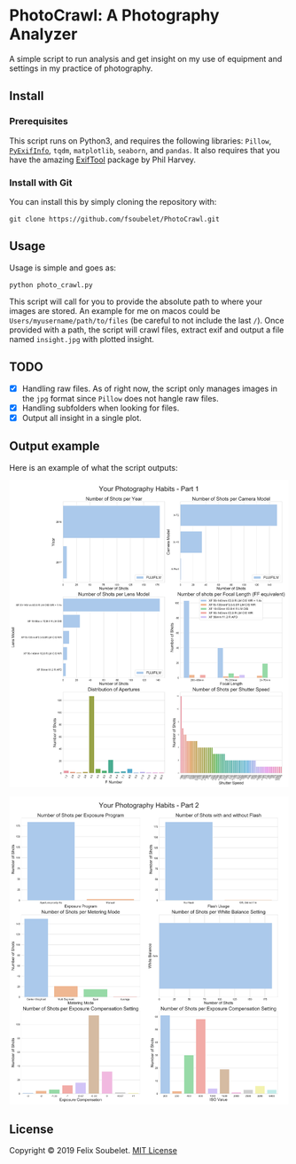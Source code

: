 # PhotoCrawl: A Photography Analyzer

A simple script to run analysis and get insight on my use of equipment and settings in my practice of photography.


## Install

### Prerequisites

This script runs on Python3, and requires the following libraries: `Pillow`, [`PyExifInfo`][pyexifinfo], `tqdm`, `matplotlib`, `seaborn`,  and `pandas`.
It also requires that you have the amazing [ExifTool][exiftool] package by Phil Harvey.

### Install with Git

You can install this by simply cloning the repository with:

```
git clone https://github.com/fsoubelet/PhotoCrawl.git
```


## Usage

Usage is simple and goes as:

```
python photo_crawl.py
```

This script will call for you to provide the absolute path to where your images are stored.
An example for me on macos could be `Users/myusername/path/to/files` (be careful to not include the last `/`).
Once provided with a path, the script will crawl files, extract exif and output a file named `insight.jpg` with plotted insight.


## TODO

- [x] Handling raw files.
As of right now, the script only manages images in the `jpg` format since `Pillow` does not hangle raw files.
- [x] Handling subfolders when looking for files.
- [x] Output all insight in a single plot.

## Output example

Here is an example of what the script outputs:

<p align="center">
  <a href="https://xkcd.com/1319/">
    <img src="https://github.com/fsoubelet/PhotoCrawl/blob/master/insight_1.jpg"/>
  </a>
</p>

<p align="center">
  <a href="https://xkcd.com/1319/">
    <img src="https://github.com/fsoubelet/PhotoCrawl/blob/master/insight_2.jpg"/>
  </a>
</p>

## License

Copyright &copy; 2019 Felix Soubelet. [MIT License][license]

[exiftool]: https://www.sno.phy.queensu.ca/~phil/exiftool/
[license]: https://github.com/fsoubelet/PhotoCrawl/blob/master/LICENSE 
[pyexifinfo]: https://github.com/guinslym/pyexifinfo

